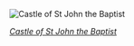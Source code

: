 
![Castle of St John the Baptist](https://upload.wikimedia.org/wikipedia/commons/thumb/7/7a/Castillo_de_San_Juan_Bautista.jpg/750px-Castillo_de_San_Juan_Bautista.jpg)

*[Castle of St John the Baptist](https://wikipedia.org/wiki/File:Castillo_de_San_Juan_Bautista.jpg)*
